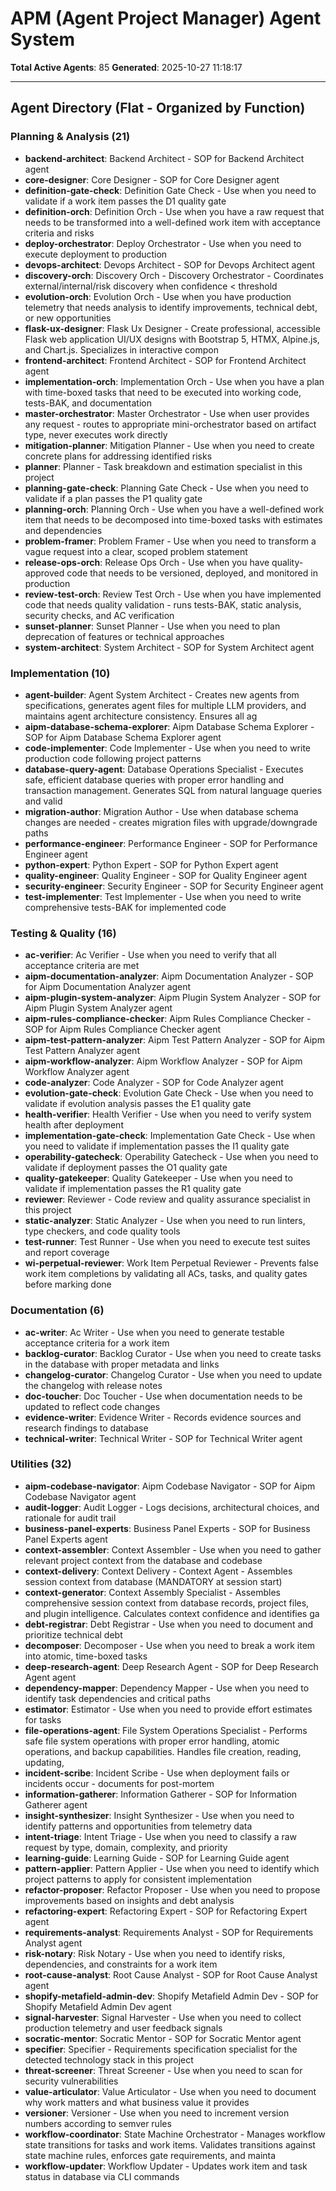 # APM (Agent Project Manager) Agent System

**Total Active Agents**: 85
**Generated**: 2025-10-27 11:18:17

---

## Agent Directory (Flat - Organized by Function)

### Planning & Analysis (21)

- **backend-architect**: Backend Architect - SOP for Backend Architect agent
- **core-designer**: Core Designer - SOP for Core Designer agent
- **definition-gate-check**: Definition Gate Check - Use when you need to validate if a work item passes the D1 quality gate
- **definition-orch**: Definition Orch - Use when you have a raw request that needs to be transformed into a well-defined work item with acceptance criteria and risks
- **deploy-orchestrator**: Deploy Orchestrator - Use when you need to execute deployment to production
- **devops-architect**: Devops Architect - SOP for Devops Architect agent
- **discovery-orch**: Discovery Orch - Discovery Orchestrator - Coordinates external/internal/risk discovery when confidence < threshold
- **evolution-orch**: Evolution Orch - Use when you have production telemetry that needs analysis to identify improvements, technical debt, or new opportunities
- **flask-ux-designer**: Flask Ux Designer - Create professional, accessible Flask web application UI/UX designs with Bootstrap 5, HTMX, Alpine.js, and Chart.js. Specializes in interactive compon
- **frontend-architect**: Frontend Architect - SOP for Frontend Architect agent
- **implementation-orch**: Implementation Orch - Use when you have a plan with time-boxed tasks that need to be executed into working code, tests-BAK, and documentation
- **master-orchestrator**: Master Orchestrator - Use when user provides any request - routes to appropriate mini-orchestrator based on artifact type, never executes work directly
- **mitigation-planner**: Mitigation Planner - Use when you need to create concrete plans for addressing identified risks
- **planner**: Planner - Task breakdown and estimation specialist in this project
- **planning-gate-check**: Planning Gate Check - Use when you need to validate if a plan passes the P1 quality gate
- **planning-orch**: Planning Orch - Use when you have a well-defined work item that needs to be decomposed into time-boxed tasks with estimates and dependencies
- **problem-framer**: Problem Framer - Use when you need to transform a vague request into a clear, scoped problem statement
- **release-ops-orch**: Release Ops Orch - Use when you have quality-approved code that needs to be versioned, deployed, and monitored in production
- **review-test-orch**: Review Test Orch - Use when you have implemented code that needs quality validation - runs tests-BAK, static analysis, security checks, and AC verification
- **sunset-planner**: Sunset Planner - Use when you need to plan deprecation of features or technical approaches
- **system-architect**: System Architect - SOP for System Architect agent

### Implementation (10)

- **agent-builder**: Agent System Architect - Creates new agents from specifications, generates agent files for multiple LLM providers, and maintains agent architecture consistency. Ensures all ag
- **aipm-database-schema-explorer**: Aipm Database Schema Explorer - SOP for Aipm Database Schema Explorer agent
- **code-implementer**: Code Implementer - Use when you need to write production code following project patterns
- **database-query-agent**: Database Operations Specialist - Executes safe, efficient database queries with proper error handling and transaction management. Generates SQL from natural language queries and valid
- **migration-author**: Migration Author - Use when database schema changes are needed - creates migration files with upgrade/downgrade paths
- **performance-engineer**: Performance Engineer - SOP for Performance Engineer agent
- **python-expert**: Python Expert - SOP for Python Expert agent
- **quality-engineer**: Quality Engineer - SOP for Quality Engineer agent
- **security-engineer**: Security Engineer - SOP for Security Engineer agent
- **test-implementer**: Test Implementer - Use when you need to write comprehensive tests-BAK for implemented code

### Testing & Quality (16)

- **ac-verifier**: Ac Verifier - Use when you need to verify that all acceptance criteria are met
- **aipm-documentation-analyzer**: Aipm Documentation Analyzer - SOP for Aipm Documentation Analyzer agent
- **aipm-plugin-system-analyzer**: Aipm Plugin System Analyzer - SOP for Aipm Plugin System Analyzer agent
- **aipm-rules-compliance-checker**: Aipm Rules Compliance Checker - SOP for Aipm Rules Compliance Checker agent
- **aipm-test-pattern-analyzer**: Aipm Test Pattern Analyzer - SOP for Aipm Test Pattern Analyzer agent
- **aipm-workflow-analyzer**: Aipm Workflow Analyzer - SOP for Aipm Workflow Analyzer agent
- **code-analyzer**: Code Analyzer - SOP for Code Analyzer agent
- **evolution-gate-check**: Evolution Gate Check - Use when you need to validate if evolution analysis passes the E1 quality gate
- **health-verifier**: Health Verifier - Use when you need to verify system health after deployment
- **implementation-gate-check**: Implementation Gate Check - Use when you need to validate if implementation passes the I1 quality gate
- **operability-gatecheck**: Operability Gatecheck - Use when you need to validate if deployment passes the O1 quality gate
- **quality-gatekeeper**: Quality Gatekeeper - Use when you need to validate if implementation passes the R1 quality gate
- **reviewer**: Reviewer - Code review and quality assurance specialist in this project
- **static-analyzer**: Static Analyzer - Use when you need to run linters, type checkers, and code quality tools
- **test-runner**: Test Runner - Use when you need to execute test suites and report coverage
- **wi-perpetual-reviewer**: Work Item Perpetual Reviewer - Prevents false work item completions by validating all ACs, tasks, and quality gates before marking done

### Documentation (6)

- **ac-writer**: Ac Writer - Use when you need to generate testable acceptance criteria for a work item
- **backlog-curator**: Backlog Curator - Use when you need to create tasks in the database with proper metadata and links
- **changelog-curator**: Changelog Curator - Use when you need to update the changelog with release notes
- **doc-toucher**: Doc Toucher - Use when documentation needs to be updated to reflect code changes
- **evidence-writer**: Evidence Writer - Records evidence sources and research findings to database
- **technical-writer**: Technical Writer - SOP for Technical Writer agent

### Utilities (32)

- **aipm-codebase-navigator**: Aipm Codebase Navigator - SOP for Aipm Codebase Navigator agent
- **audit-logger**: Audit Logger - Logs decisions, architectural choices, and rationale for audit trail
- **business-panel-experts**: Business Panel Experts - SOP for Business Panel Experts agent
- **context-assembler**: Context Assembler - Use when you need to gather relevant project context from the database and codebase
- **context-delivery**: Context Delivery - Context Agent - Assembles session context from database (MANDATORY at session start)
- **context-generator**: Context Assembly Specialist - Assembles comprehensive session context from database records, project files, and plugin intelligence. Calculates context confidence and identifies ga
- **debt-registrar**: Debt Registrar - Use when you need to document and prioritize technical debt
- **decomposer**: Decomposer - Use when you need to break a work item into atomic, time-boxed tasks
- **deep-research-agent**: Deep Research Agent - SOP for Deep Research Agent agent
- **dependency-mapper**: Dependency Mapper - Use when you need to identify task dependencies and critical paths
- **estimator**: Estimator - Use when you need to provide effort estimates for tasks
- **file-operations-agent**: File System Operations Specialist - Performs safe file system operations with proper error handling, atomic operations, and backup capabilities. Handles file creation, reading, updating,
- **incident-scribe**: Incident Scribe - Use when deployment fails or incidents occur - documents for post-mortem
- **information-gatherer**: Information Gatherer - SOP for Information Gatherer agent
- **insight-synthesizer**: Insight Synthesizer - Use when you need to identify patterns and opportunities from telemetry data
- **intent-triage**: Intent Triage - Use when you need to classify a raw request by type, domain, complexity, and priority
- **learning-guide**: Learning Guide - SOP for Learning Guide agent
- **pattern-applier**: Pattern Applier - Use when you need to identify which project patterns to apply for consistent implementation
- **refactor-proposer**: Refactor Proposer - Use when you need to propose improvements based on insights and debt analysis
- **refactoring-expert**: Refactoring Expert - SOP for Refactoring Expert agent
- **requirements-analyst**: Requirements Analyst - SOP for Requirements Analyst agent
- **risk-notary**: Risk Notary - Use when you need to identify risks, dependencies, and constraints for a work item
- **root-cause-analyst**: Root Cause Analyst - SOP for Root Cause Analyst agent
- **shopify-metafield-admin-dev**: Shopify Metafield Admin Dev - SOP for Shopify Metafield Admin Dev agent
- **signal-harvester**: Signal Harvester - Use when you need to collect production telemetry and user feedback signals
- **socratic-mentor**: Socratic Mentor - SOP for Socratic Mentor agent
- **specifier**: Specifier - Requirements specification specialist for the detected technology stack in this project
- **threat-screener**: Threat Screener - Use when you need to scan for security vulnerabilities
- **value-articulator**: Value Articulator - Use when you need to document why work matters and what business value it provides
- **versioner**: Versioner - Use when you need to increment version numbers according to semver rules
- **workflow-coordinator**: State Machine Orchestrator - Manages workflow state transitions for tasks and work items. Validates transitions against state machine rules, enforces gate requirements, and mainta
- **workflow-updater**: Workflow Updater - Updates work item and task status in database via CLI commands

